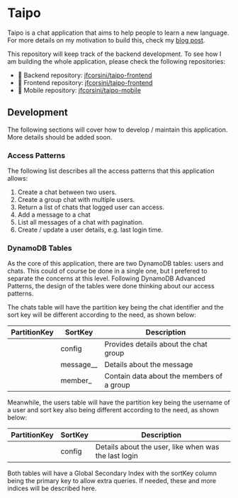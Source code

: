 # Taipo 

Taipo is a chat application that aims to help people to learn a new language. For more details on my motivation to build this, check my [blog post](https://jfcorsini.com/blog/chat-app-pt-1/).

This repository will keep track of the backend development. To see how I am building the whole application, please check the following repositories:
  * 👾 Backend repository: [jfcorsini/taipo-frontend](https://github.com/jfcorsini/taipo-backend)
  * 🎨 Frontend repository: [jfcorsini/taipo-frontend](https://github.com/jfcorsini/taipo-frontend)
  * 📱 Mobile repository: [jfcorsini/taipo-mobile](https://github.com/jfcorsini/taipo-mobile)

## Development

The following sections will cover how to develop / maintain this application. More details should be added soon.

### Access Patterns

The following list describes all the access patterns that this application allows:

1) Create a chat between two users.
2) Create a group chat with multiple users.
2) Return a list of chats that logged user can access.
3) Add a message to a chat
4) List all messages of a chat with pagination.
5) Create / update a user details, e.g. last login time.

### DynamoDB Tables

As the core of this application, there are two DynamoDB tables: users and chats. This could of course be done in a single one, but I prefered
to separate the concerns at this level. Following DynamoDB Advanced Patterns, the design of the tables were done thinking about our access
patterns.

The chats table will have the partition key being the chat identifier and the sort key will be different according to the need,
as shown below:

| PartitionKey                | SortKey                         | Description                               |
|-----------------------------|---------------------------------|-------------------------------------------|
| <chatId>                    | config                          | Provides details about the chat group     |
| <chatId>                    | message_<timestamp>_<messageId> | Details about the message                 |
| <chatId>                    | member_<username>               | Contain data about the members of a group |

Meanwhile, the users table will have the partition key being the username of a user and sort key also being different according
to the need, as shown below:

| PartitionKey | SortKey  | Description                                          |
|--------------|----------|------------------------------------------------------|
| <username>   | config   | Details about the user, like when was the last login |

Both tables will have a Global Secondary Index with the sortKey column being the primary key to allow extra queries. If needed,
these and more indices will be described here.